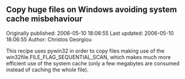 ## Copy huge files on Windows avoiding system cache misbehaviour

Originally published: 2006-05-10 18:06:55
Last updated: 2006-05-10 18:06:55
Author: Christos Georgiou

This recipe uses pywin32 in order to copy files making use of the win32file.FILE_FLAG_SEQUENTIAL_SCAN, which makes much more efficient use of the system cache (only a few megabytes are consumed instead of caching the whole file).